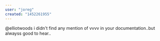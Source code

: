 ```yaml
---
user: "joreg"
created: "1452261955"
---
```


@elliotwoods i didn't find any mention of vvvv in your documentation..but alwayss good to hear..
